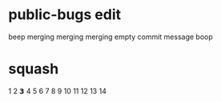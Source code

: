 # public-bugs edit

beep
merging merging merging
empty commit message
boop

# squash
1
2
𝟯
4
5
6
7
8
9
10
11
12
13
14
